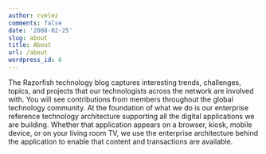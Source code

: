 ```yaml
---
author: rvelez
comments: false
date: '2008-02-25'
slug: about
title: About
url: /about
wordpress_id: 6
---
```



The Razorfish technology blog captures interesting trends, challenges, topics, and projects that our technologists across the network are involved with. You will see contributions from members throughout the global technology community. At the foundation of what we do is our enterprise reference technology architecture supporting all the digital applications we are building. Whether that application appears on a browser, kiosk, mobile device, or on your living room TV, we use the enterprise architecture behind the application to enable that content and transactions are available.
